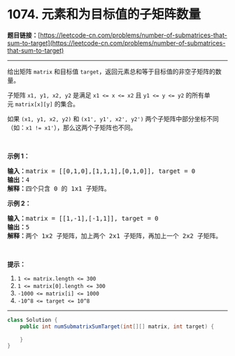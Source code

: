 # 1074. 元素和为目标值的子矩阵数量

**题目链接：**[https://leetcode-cn.com/problems/number-of-submatrices-that-sum-to-target](https://leetcode-cn.com/problems/number-of-submatrices-that-sum-to-target)

---

<div class="content__1Y2H">
 <div class="notranslate">
  <p>给出矩阵&nbsp;<code>matrix</code>&nbsp;和目标值&nbsp;<code>target</code>，返回元素总和等于目标值的非空子矩阵的数量。</p> 
  <p>子矩阵&nbsp;<code>x1, y1, x2, y2</code>&nbsp;是满足 <code>x1 &lt;= x &lt;= x2</code>&nbsp;且&nbsp;<code>y1 &lt;= y &lt;= y2</code>&nbsp;的所有单元&nbsp;<code>matrix[x][y]</code>&nbsp;的集合。</p> 
  <p>如果&nbsp;<code>(x1, y1, x2, y2)</code> 和&nbsp;<code>(x1', y1', x2', y2')</code>&nbsp;两个子矩阵中部分坐标不同（如：<code>x1 != x1'</code>），那么这两个子矩阵也不同。</p> 
  <p>&nbsp;</p> 
  <p><strong>示例 1：</strong></p> 
  <pre class="language-text"><strong>输入：</strong>matrix = [[0,1,0],[1,1,1],[0,1,0]], target = 0
<strong>输出：</strong>4
<strong>解释：</strong>四个只含 0 的 1x1 子矩阵。
</pre> 
  <p><strong>示例 2：</strong></p> 
  <pre class="language-text"><strong>输入：</strong>matrix = [[1,-1],[-1,1]], target = 0
<strong>输出：</strong>5
<strong>解释：</strong>两个 1x2 子矩阵，加上两个 2x1 子矩阵，再加上一个 2x2 子矩阵。
</pre> 
  <p>&nbsp;</p> 
  <p><strong><strong>提示：</strong></strong></p> 
  <ol> 
   <li><code>1 &lt;= matrix.length &lt;= 300</code></li> 
   <li><code>1 &lt;= matrix[0].length &lt;= 300</code></li> 
   <li><code>-1000 &lt;= matrix[i] &lt;= 1000</code></li> 
   <li><code>-10^8 &lt;= target &lt;= 10^8</code></li> 
  </ol> 
 </div>
</div>

---

```java
class Solution {
    public int numSubmatrixSumTarget(int[][] matrix, int target) {
        
    }
}
```